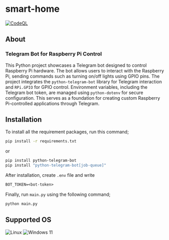 # smart-home

[![CodeQL](https://github.com/godlykira/smart-home-telegrambot/workflows/CodeQL/badge.svg)](https://github.com/godlykira/smart-home-telegrambot/actions?query=workflow%3ACodeQL)

## About

### Telegram Bot for Raspberry Pi Control

This Python project showcases a Telegram bot designed to control Raspberry Pi hardware. The bot allows users to interact with the Raspberry Pi, sending commands such as turning on/off lights using GPIO pins. The project integrates the `python-telegram-bot` library for Telegram interaction and `RPi.GPIO` for GPIO control. Environment variables, including the Telegram bot token, are managed using `python-dotenv` for secure configuration. This serves as a foundation for creating custom Raspberry Pi-controlled applications through Telegram.

## Installation

To install all the requirement packages, run this command;

```bash
pip install -r requirements.txt
```
or

```bash
pip install python-telegram-bot
pip install "python-telegram-bot[job-queue]"
```

After installation, create `.env` file and write
```txt
BOT_TOKEN=<bot-token>
```
Finally, run `main.py` using the following command;
```bash
python main.py
```

## Supported OS
![Linux](https://img.shields.io/badge/Linux-FCC624?style=for-the-badge&logo=linux&logoColor=black)
![Windows 11](https://img.shields.io/badge/Windows%2011-%230079d5.svg?style=for-the-badge&logo=Windows%2011&logoColor=white)
